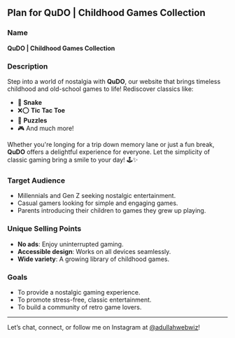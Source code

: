 ## **Plan for QuDO | Childhood Games Collection**

### **Name**  
**QuDO | Childhood Games Collection**  

### **Description**  
Step into a world of nostalgia with **QuDO**, our website that brings timeless childhood and old-school games to life! Rediscover classics like:  
- 🐍 **Snake**  
- ❌⭕ **Tic Tac Toe**  
- 🧩 **Puzzles**  
- 🎮 And much more!  

Whether you're longing for a trip down memory lane or just a fun break, **QuDO** offers a delightful experience for everyone. Let the simplicity of classic gaming bring a smile to your day! 🕹️✨  

### **Target Audience**  
- Millennials and Gen Z seeking nostalgic entertainment.  
- Casual gamers looking for simple and engaging games.  
- Parents introducing their children to games they grew up playing.  

### **Unique Selling Points**  
- **No ads**: Enjoy uninterrupted gaming.  
- **Accessible design**: Works on all devices seamlessly.  
- **Wide variety**: A growing library of childhood games.  

### **Goals**  
- To provide a nostalgic gaming experience.  
- To promote stress-free, classic entertainment.  
- To build a community of retro game lovers.  

--- 

Let’s chat, connect, or follow me on Instagram at [@adullahwebwiz](https://www.instagram.com/adullahwebwiz/)!

